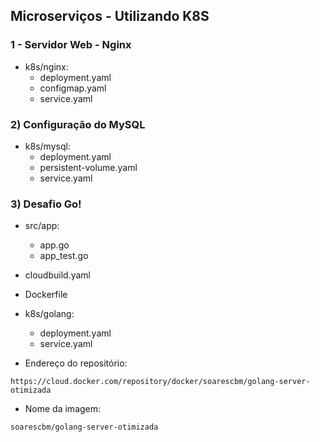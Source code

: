 

## Microserviços - Utilizando K8S

### 1 - Servidor Web - Nginx

  - k8s/nginx: 
    - deployment.yaml
    - configmap.yaml
    - service.yaml

### 2) Configuração do MySQL

  - k8s/mysql: 
    - deployment.yaml
    - persistent-volume.yaml
    - service.yaml      

### 3) Desafio Go!

  - src/app:
    - app.go
    - app_test.go
  - cloudbuild.yaml
  - Dockerfile
  - k8s/golang:
    - deployment.yaml
    - service.yaml      
  
  - Endereço do repositório:
  
```
https://cloud.docker.com/repository/docker/soarescbm/golang-server-otimizada
```


  - Nome da imagem: 

```
soarescbm/golang-server-otimizada   
```



  



